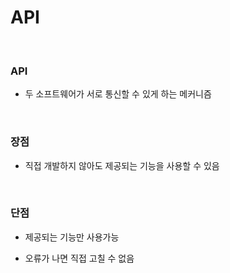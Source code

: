 # API

<br>

### API

- 두 소프트웨어가 서로 통신할 수 있게 하는 메커니즘

<br>

### 장점

- 직접 개발하지 않아도 제공되는 기능을 사용할 수 있음

<br>

### 단점

- 제공되는 기능만 사용가능

- 오류가 나면 직접 고칠 수 없음